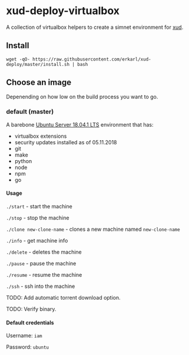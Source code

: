 # xud-deploy-virtualbox
A collection of virtualbox helpers to create a simnet environment for [xud](https://github.com/ExchangeUnion/xud).

## Install
`wget -qO- https://raw.githubusercontent.com/erkarl/xud-deploy/master/install.sh | bash`

## Choose an image
Depenending on how low on the build process you want to go.

### default (master)
A barebone [Ubuntu Server 18.04.1 LTS](https://www.ubuntu.com/download/server) environment that has:
* virtualbox extensions
* security updates installed as of 05.11.2018
* git
* make
* python
* node
* npm
* go

#### Usage
`./start` - start the machine

`./stop` - stop the machine

`./clone new-clone-name` - clones a new machine named `new-clone-name`

`./info` - get machine info

`./delete` - deletes the machine

`./pause` - pause the machine

`./resume` - resume the machine

`./ssh` - ssh into the machine

TODO: Add automatic torrent download option.

TODO: Verify binary.

#### Default credentials
Username: `iam`

Password: `ubuntu`
